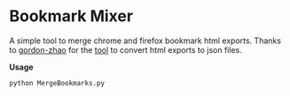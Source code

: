 # Bookmark Mixer

A simple tool to merge chrome and firefox bookmark html exports. Thanks to [gordon-zhao](https://github.com/gordon-zhao) for the [tool](https://github.com/gordon-zhao/Chrome_bookmarks_to_json) to convert html exports to json files.

**Usage**

```sh
python MergeBookmarks.py
```